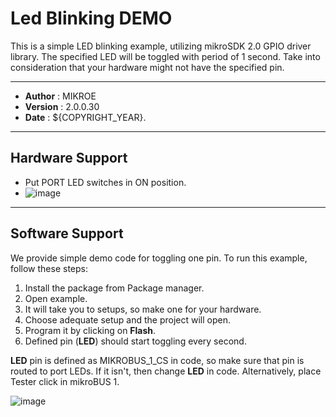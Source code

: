 # Led Blinking DEMO

This is a simple LED blinking example, utilizing mikroSDK 2.0 GPIO driver library.
The specified LED will be toggled with period of 1 second. Take into consideration that your hardware
might not have the specified pin.

---

- **Author**      : MIKROE
- **Version**     : 2.0.0.30
- **Date**        : ${COPYRIGHT_YEAR}.

---

## Hardware Support

- Put PORT LED switches in ON position.
- ![image](https://download.mikroe.com/images/mikrosdk/v2/demos/demo_port_leds_switch.png)

---

## Software Support

We provide simple demo code for toggling one pin. To run this example, follow these steps:

1. Install the package from Package manager.
2. Open example.
3. It will take you to setups, so make one for your hardware.
4. Choose adequate setup and the project will open.
5. Program it by clicking on **Flash**.
6. Defined pin (**LED**) should start toggling every second.

**LED** pin is defined as MIKROBUS_1_CS in code, so make sure that pin is routed to port LEDs.
If it isn't, then change **LED** in code. Alternatively, place Tester click in mikroBUS 1.

![image](https://download.mikroe.com/images/mikrosdk/v2/demos/demoledblinking/demo_led_blinking_tester_click.png)
